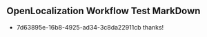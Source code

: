 ## OpenLocalization Workflow Test MarkDown
* 7d63895e-16b8-4925-ad34-3c8da22911cb thanks!

<!--HONumber=Jul16_HO3-->


